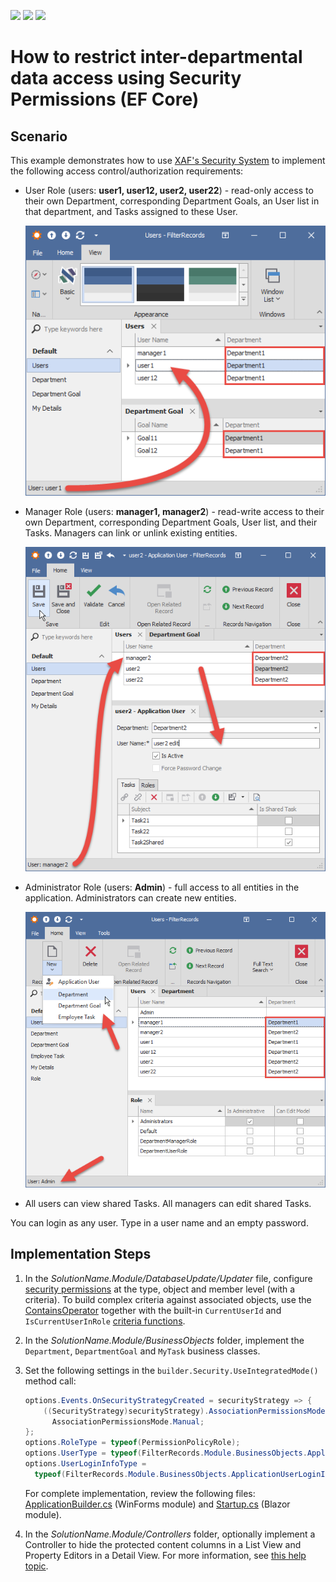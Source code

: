 <!-- default badges list -->
![](https://img.shields.io/endpoint?url=https://codecentral.devexpress.com/api/v1/VersionRange/128592845/22.2.2%2B)
[![](https://img.shields.io/badge/Open_in_DevExpress_Support_Center-FF7200?style=flat-square&logo=DevExpress&logoColor=white)](https://supportcenter.devexpress.com/ticket/details/E4045)
[![](https://img.shields.io/badge/📖_How_to_use_DevExpress_Examples-e9f6fc?style=flat-square)](https://docs.devexpress.com/GeneralInformation/403183)
<!-- default badges end -->
# How to restrict inter-departmental data access using Security Permissions (EF Core)

## Scenario

This example demonstrates how to use [XAF's Security System](https://docs.devexpress.com/eXpressAppFramework/113366/concepts/security-system) to implement the following access control/authorization requirements:

- User Role (users: **user1, user12, user2, user22**) - read-only access to their own Department, corresponding Department Goals, an User list in that department, and Tasks assigned to these User.

  ![](./media/Users.png)

- Manager Role (users: **manager1, manager2**) - read-write access to their own Department, corresponding Department Goals, User list, and their Tasks. Managers can link or unlink existing entities. 

  ![](./media/Managers.png)

- Administrator Role (users: **Admin**) - full access to all entities in the application. Administrators can create new entities. 

  ![](./media/Administrators.png)

- All users can view shared Tasks. All managers can edit shared Tasks.

You can login as any user. Type in a user name and an empty password. 

## Implementation Steps
1. In the *SolutionName.Module/DatabaseUpdate/Updater* file, configure [security permissions](https://docs.devexpress.com/eXpressAppFramework/113366/concepts/security-system/security-system-overview) at the type, object and member level (with a criteria). To build complex criteria against associated objects, use the [ContainsOperator](https://docs.devexpress.com/CoreLibraries/DevExpress.Data.Filtering.ContainsOperator) together with the built-in `CurrentUserId` and `IsCurrentUserInRole` [criteria functions](http://documentation.devexpress.com/#xaf/CustomDocument3307).
2. In the *SolutionName.Module/BusinessObjects* folder, implement the `Department`, `DepartmentGoal` and `MyTask` business classes.
3. Set the following settings in the `builder.Security.UseIntegratedMode()` method call: 
    ```cs
    options.Events.OnSecurityStrategyCreated = securityStrategy => {
        ((SecurityStrategy)securityStrategy).AssociationPermissionsMode = 
          AssociationPermissionsMode.Manual;
    };
    options.RoleType = typeof(PermissionPolicyRole);
    options.UserType = typeof(FilterRecords.Module.BusinessObjects.ApplicationUser);
    options.UserLoginInfoType = 
      typeof(FilterRecords.Module.BusinessObjects.ApplicationUserLoginInfo);
    ```

      For complete implementation, review the following files: [ApplicationBuilder.cs](.CS/FilterRecords.Win/ApplicationBuilder.cs) (WinForms module) and [Startup.cs](.CS/FilterRecords.Blazor.Server/Startup.cs) (Blazor module).

4. In the *SolutionName.Module/Controllers* folder, optionally implement a Controller to hide the protected content columns in a List View and Property Editors in a Detail View. For more information, see [this help topic](https://docs.devexpress.com/eXpressAppFramework/114008/task-based-help/security/how-to-hide-the-protected-content-columns-in-a-list-view-and-property-editors-in-a-detail-view).
